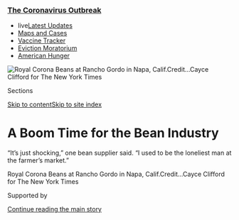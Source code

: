 <div id="app">

<div>

<div>

<div>

</div>

<div data-aria-hidden="false">

<div id="site-content" data-role="main">

<div>

<div class="css-1aor85t" style="opacity:0.000000001;z-index:-1;visibility:hidden">

<div class="css-1hqnpie">

<div class="css-epjblv">

<span class="css-17xtcya">[Business](/section/business)</span><span class="css-x15j1o">|</span><span class="css-fwqvlz">A
Boom Time for the Bean
Industry</span>

</div>

<div class="css-k008qs">

<div class="css-1iwv8en">

<span class="css-18z7m18"></span>

<div>

</div>

</div>

<span class="css-1n6z4y">https://nyti.ms/2U9NilB</span>

<div class="css-1705lsu">

<div class="css-4xjgmj">

<div class="css-4skfbu" data-role="toolbar" data-aria-label="Social Media Share buttons, Save button, and Comments Panel with current comment count" data-testid="share-tools">

  - 
  - 
  - 
  - 
    
    <div class="css-6n7j50">
    
    </div>

  - 

</div>

</div>

</div>

</div>

</div>

</div>

<div class="css-11qgg8s">

<div class="css-l9svim">

### [<span class="css-pa1jbp"><span class="css-1rxm0ex">The Coronavirus</span><span class="css-1rxm0ex"> Outbreak</span></span>](https://www.nytimes3xbfgragh.onion/news-event/coronavirus?name=styln-coronavirus-markets&region=TOP_BANNER&block=storyline_menu_recirc&action=click&pgtype=Article&impression_id=d1188940-f290-11ea-b18c-799a76f9f33f&variant=undefined)

  - <span class="css-ousu42"><span class="css-12clwdu">live</span>[Latest
    Updates](https://www.nytimes3xbfgragh.onion/2020/09/09/world/covid-19-coronavirus.html?name=styln-coronavirus-markets&region=TOP_BANNER&block=storyline_menu_recirc&action=click&pgtype=Article&impression_id=d1188941-f290-11ea-b18c-799a76f9f33f&variant=undefined)</span>
  - <span class="css-ousu42">[Maps and
    Cases](https://www.nytimes3xbfgragh.onion/interactive/2020/us/coronavirus-us-cases.html?name=styln-coronavirus-markets&region=TOP_BANNER&block=storyline_menu_recirc&action=click&pgtype=Article&impression_id=d118b050-f290-11ea-b18c-799a76f9f33f&variant=undefined)</span>
  - <span class="css-ousu42">[Vaccine
    Tracker](https://www.nytimes3xbfgragh.onion/interactive/2020/science/coronavirus-vaccine-tracker.html?name=styln-coronavirus-markets&region=TOP_BANNER&block=storyline_menu_recirc&action=click&pgtype=Article&impression_id=d118b051-f290-11ea-b18c-799a76f9f33f&variant=undefined)</span>
  - <span class="css-ousu42">[Eviction
    Moratorium](https://www.nytimes3xbfgragh.onion/2020/09/02/your-money/eviction-moratorium-covid.html?name=styln-coronavirus-markets&region=TOP_BANNER&block=storyline_menu_recirc&action=click&pgtype=Article&impression_id=d118b052-f290-11ea-b18c-799a76f9f33f&variant=undefined)</span>
  - <span class="css-ousu42">[American
    Hunger](https://www.nytimes3xbfgragh.onion/interactive/2020/09/02/magazine/food-insecurity-hunger-us.html?name=styln-coronavirus-markets&region=TOP_BANNER&block=storyline_menu_recirc&action=click&pgtype=Article&impression_id=d118b053-f290-11ea-b18c-799a76f9f33f&variant=undefined)</span>

</div>

</div>

<div id="fullBleedHeaderContent">

<div class="css-n4ws9g">

![<span class="css-16f3y1r e13ogyst0" data-aria-hidden="true">Royal
Corona Beans at Rancho Gordo in Napa,
Calif.</span><span class="css-cnj6d5 e1z0qqy90" itemprop="copyrightHolder"><span class="css-1ly73wi e1tej78p0">Credit...</span><span><span>Cayce
Clifford for The New York
Times</span></span></span>](https://static01.graylady3jvrrxbe.onion/images/2020/03/21/business/21virus-beans-1/merlin_170655120_1da3c1f1-c3b9-4578-8688-f603dd6cb236-articleLarge.jpg?quality=75&auto=webp&disable=upscale)

</div>

<div class="css-3z92zw">

<div class="css-6cn7ki">

<div class="NYTAppHideMasthead css-1bcu9v6 e1suatyy0">

<div class="section css-1o1qe8k e1suatyy2">

<div class="css-cu5p7t er09x8g0">

<div class="css-6n7j50">

</div>

<span class="css-1dv1kvn">Sections</span>

[Skip to content](#site-content)[Skip to site index](#site-index)

</div>

<div class="css-10698na e1huz5gh0">

</div>

</div>

</div>

<div class="css-1sojcmr ehdk2mb0">

# A Boom Time for the Bean Industry

</div>

“It’s just shocking,” one bean supplier said. “I used to be the
loneliest man at the farmer’s market.”

</div>

</div>

<div class="css-nwzfg5 e1gnum310">

<span class="css-1f9pvn2 business">Royal Corona Beans at Rancho Gordo in
Napa,
Calif.</span><span class="css-cnj6d5 e1z0qqy90" itemprop="copyrightHolder"><span class="css-1ly73wi e1tej78p0">Credit...</span><span><span>Cayce
Clifford for The New York Times</span></span></span>

</div>

<div id="sponsor-wrapper" class="css-1hyfx7x">

<div id="sponsor-slug" class="css-19vbshk">

Supported by

</div>

[Continue reading the main
story](#after-sponsor)

<div id="sponsor" class="ad sponsor-wrapper" style="text-align:center;height:100%;display:block">

</div>

<div id="after-sponsor">

</div>

</div>

<div class="css-1wx1auc e1gnum311">

<div class="css-18e8msd">

<div class="css-vp77d3 epjyd6m0">

<div class="css-1baulvz">

By [<span class="css-1baulvz last-byline" itemprop="name">David
Yaffe-Bellany</span>](http://www.nytimes3xbfgragh.onion/by/david-yaffe-bellany)

</div>

</div>

  - March 22,
    2020

  - 
    
    <div class="css-4xjgmj">
    
    <div class="css-d8bdto" data-role="toolbar" data-aria-label="Social Media Share buttons, Save button, and Comments Panel with current comment count" data-testid="share-tools">
    
      - 
      - 
      - 
      - 
        
        <div class="css-6n7j50">
        
        </div>
    
      - 
    
    </div>
    
    </div>

</div>

</div>

</div>

<div class="section meteredContent css-1r7ky0e" name="articleBody" itemprop="articleBody">

<div class="css-1fanzo5 StoryBodyCompanionColumn">

<div class="css-53u6y8">

Tim McGreevy has worked in the bean business for more than 30 years. But
when he scanned the bean aisles at a grocery store in Pullman, Wash., on
Sunday, he saw something he had never seen before: empty shelves.

“In one sense, this is like my best dream,” said Mr. McGreevy, who runs
a [trade
group](https://www.usapulses.org/membership/american-pulse-association)
for producers and packagers of pulses, a category of legumes that
includes beans. “In another sense, you go, ‘Wow, this is pretty
serious.’”

As the coronavirus pandemic upends daily life across the United States,
Americans are filling their pantries with long-lasting essentials —
pasta, rice, canned meat, [even oat
milk](https://www.bloomberg.com/news/articles/2020-03-04/what-s-being-stockpiled-in-american-pandemic-pantry-oat-milk).

But amid all the panic shopping, the growing demand for beans has stood
out as an especially potent symbol of the anxious and uncertain times.
At supermarkets, shoppers are stocking up on canned beans from familiar
brands like [Goya
Foods](https://www.nytimes3xbfgragh.onion/2020/07/10/business/goya-boycott.html),
as well as thick bags of dry beans that usually lie largely untouched on
store shelves.

</div>

</div>

<div class="css-1fanzo5 StoryBodyCompanionColumn">

<div class="css-53u6y8">

To some suppliers, the sudden popularity of their once-unfashionable
beans feels a little surreal.

</div>

</div>

<div class="css-79elbk" data-testid="photoviewer-wrapper">

<div class="css-z3e15g" data-testid="photoviewer-wrapper-hidden">

</div>

<div class="css-1a48zt4 ehw59r15" data-testid="photoviewer-children">

![<span class="css-16f3y1r e13ogyst0" data-aria-hidden="true">Labeling
packages before shipping at Rancho Gordo in
Napa.</span><span class="css-cnj6d5 e1z0qqy90" itemprop="copyrightHolder"><span class="css-1ly73wi e1tej78p0">Credit...</span><span>Cayce
Clifford for The New York
Times</span></span>](https://static01.graylady3jvrrxbe.onion/images/2020/03/23/business/00JPvirus-beans2-print/00virus-beans-3-articleLarge.jpg?quality=75&auto=webp&disable=upscale)

</div>

</div>

<div class="css-1fanzo5 StoryBodyCompanionColumn">

<div class="css-53u6y8">

“No one ever cares about beans at all,” said Steve Sando, who runs the
heirloom bean supplier Rancho Gordo in the Napa Valley. “It’s just
shocking. I used to be the loneliest man at the farmer’s market.”

In recent weeks, the buying frenzy has extended to the entire pulses
family, including lentils, dry peas and chickpeas as well as beans.
Across the industry, canners and packagers have seen a 40 percent
increase in sales, Mr. McGreevy
said.

<div id="NYT_MAIN_CONTENT_1_REGION" class="css-9tf9ac">

<div>

<div id="styln-covid-updates-markets" class="section interactive-content interactive-size-medium css-1ftcdic">

<div class="css-17ih8de interactive-body">

<div id="styln-briefing-block">

<div class="briefing-block-header-section">

# [Latest Updates: The Coronavirus Outbreak and the Economy](https://www.nytimes3xbfgragh.onion/live/2020/09/09/business/stock-market-today-coronavirus?action=click&pgtype=Article&state=default&region=MAIN_CONTENT_1&context=storylines_live_updates)

</div>

<div class="briefing-block-lb-items">

<div class="briefing-block-update-time active">

[42m
ago](https://www.nytimes3xbfgragh.onion/live/2020/09/09/business/stock-market-today-coronavirus?action=click&pgtype=Article&state=default&region=MAIN_CONTENT_1&context=storylines_live_updates#why-a-licensing-expert-and-a-mall-operator-bought-brooks-brothers-forever-21-and-others)

</div>

<div>

[Why a licensing expert and a mall operator bought Brooks Brothers,
Forever 21 and
others.](https://www.nytimes3xbfgragh.onion/live/2020/09/09/business/stock-market-today-coronavirus?action=click&pgtype=Article&state=default&region=MAIN_CONTENT_1&context=storylines_live_updates#why-a-licensing-expert-and-a-mall-operator-bought-brooks-brothers-forever-21-and-others)

</div>

<div class="briefing-block-update-time active">

[42m
ago](https://www.nytimes3xbfgragh.onion/live/2020/09/09/business/stock-market-today-coronavirus?action=click&pgtype=Article&state=default&region=MAIN_CONTENT_1&context=storylines_live_updates#lvmh-says-it-is-pulling-out-of-its-16-billion-takeover-of-tiffany)

</div>

<div>

[LVMH says it is pulling out of its $16 billion takeover of
Tiffany.](https://www.nytimes3xbfgragh.onion/live/2020/09/09/business/stock-market-today-coronavirus?action=click&pgtype=Article&state=default&region=MAIN_CONTENT_1&context=storylines_live_updates#lvmh-says-it-is-pulling-out-of-its-16-billion-takeover-of-tiffany)

</div>

<div class="briefing-block-update-time active">

[42m
ago](https://www.nytimes3xbfgragh.onion/live/2020/09/09/business/stock-market-today-coronavirus?action=click&pgtype=Article&state=default&region=MAIN_CONTENT_1&context=storylines_live_updates#six-months-in-seafarers-on-ships-around-the-world-still-have-no-way-home)

</div>

<div>

[Six months in, seafarers on ships around the world still have no way
home.](https://www.nytimes3xbfgragh.onion/live/2020/09/09/business/stock-market-today-coronavirus?action=click&pgtype=Article&state=default&region=MAIN_CONTENT_1&context=storylines_live_updates#six-months-in-seafarers-on-ships-around-the-world-still-have-no-way-home)

</div>

</div>

<div class="briefing-block-footer">

<div class="briefing-block-footer-meta">

[See more
updates](https://www.nytimes3xbfgragh.onion/live/2020/09/09/business/stock-market-today-coronavirus?action=click&pgtype=Article&state=default&region=MAIN_CONTENT_1&context=storylines_live_updates)

</div>

<div class="briefing-block-briefinglinks">

<span>More live coverage:</span>
[Global](https://www.nytimes3xbfgragh.onion/2020/09/09/world/covid-19-coronavirus.html?action=click&pgtype=Article&state=default&region=MAIN_CONTENT_1&context=storylines_live_updates)

</div>

</div>

</div>

</div>

</div>

</div>

</div>

At Goya, the increase has been even more dramatic: Sales of black beans,
pinto beans and other canned products have spiked as much as 400
percent. In the last week, Goya has delivered 24 million cans to
retailers.

“I’ve seen earthquakes and hurricanes. This is the first time I’ve seen
this,” said Bob Unanue, the company’s president. “This is a tsunami,
this is a hurricane that’s not hitting one market. It’s hitting all
markets.”

</div>

</div>

<div class="css-1fanzo5 StoryBodyCompanionColumn">

<div class="css-53u6y8">

Many canners and packagers are hiring staff or adding shifts to meet the
surge in demand. Typically, Rancho Gordo receives 150 to 200 orders a
day for its specialty beans. On March 14, the company received 1,669
orders. The next day, it recorded an additional 1,450. “We’re not set up
for this at all,” Mr. Sando said.

At his warehouse, Mr. Sando has instituted a night shift, hiring a
handful of workers from a temporary agency to help out. He has told
customers to expect delays as long as three or four weeks in fulfilling
orders. Some mornings, he said, he wakes up to find that the company has
already sold as many beans as it would normally sell in an entire
day.

</div>

</div>

<div class="css-1h0maa8 e73j0it0">

<div class="css-1xdhyk6 erfvjey0">

<span class="css-1ly73wi e1tej78p0">Image</span>

<div class="css-zjzyr8">

<div data-testid="lazyimage-container" style="height:483.33333333333326px">

</div>

</div>

</div>

<span class="css-16f3y1r e13ogyst0" data-aria-hidden="true">Steve Sando,
founder of Rancho
Gordo.</span><span class="css-cnj6d5 e1z0qqy90" itemprop="copyrightHolder"><span class="css-1ly73wi e1tej78p0">Credit...</span><span>Cayce
Clifford for The New York
Times</span></span>

<div class="css-1xdhyk6 erfvjey0">

<span class="css-1ly73wi e1tej78p0">Image</span>

<div class="css-zjzyr8">

<div data-testid="lazyimage-container" style="height:483.33333333333326px">

</div>

</div>

</div>

<span class="css-cnj6d5 e1z0qqy90" itemprop="copyrightHolder"><span class="css-1ly73wi e1tej78p0">Credit...</span><span>Cayce
Clifford for The New York Times</span></span>

</div>

<div class="css-1fanzo5 StoryBodyCompanionColumn">

<div class="css-53u6y8">

“I’m taking no joy in this, to be honest,” Mr. Sando said. “It’s born
out of fear. I mean, I love the sales. But food should be something you
feel good about.”

In many ways, pulses are the perfect food for a time of mass anxiety.
They are cheap and nutritious. And some products can sit in a pantry for
as long as two years.

“They have found lentils in Egyptian tombs — and they’ve still
sprouted,” Mr. McGreevy said. “Now, I’m not recommending you consume
lentils from Egyptian times. But these are really shelf-stable foods.”

For years, however, beans of all varieties have gotten a bad rap. Some
people still associate them with the [Great
Depression](https://www.theatlantic.com/business/archive/2016/12/great-depression-eat/511355/).
The food and agriculture branch of the United Nations
[warns](http://www.fao.org/fao-stories/article/en/c/1126738/) that “many
kids hate the ‘mushy’ texture.” And an entire [children’s
book](https://www.kirkusreviews.com/book-reviews/dan-yaccarino/the-lima-bean-monster/)
has been devoted to the scourge of lima beans.

</div>

</div>

<div class="css-1fanzo5 StoryBodyCompanionColumn">

<div class="css-53u6y8">

But beans were beginning to grow more popular even before the
coronavirus. Some environmentally conscious consumers are turning to
beans as an alterative to meat, and home cooks have increasingly
[embraced
them](https://www.eater.com/2019/12/12/20974754/dried-beans-trend-rancho-gordo-instant-pot).
After dipping in the early 2000s, the consumption of dry beans in the
United States has risen in recent years, to 9.6 pounds in 2018 from 7.2
pounds per capita in 2015, according to government estimates.

A few years ago, Mr. Sando started a “bean club” in which members could
receive special bean shipments every three months for a subscription
fee. It was meant to be a joke. “We’re in Napa, and I thought, ‘Oh, wine
club — let’s do a bean club,’” he said. Now it has a waiting list of
more than 8,000
names.

</div>

</div>

<div class="css-79elbk" data-testid="photoviewer-wrapper">

<div class="css-z3e15g" data-testid="photoviewer-wrapper-hidden">

</div>

<div class="css-1a48zt4 ehw59r15" data-testid="photoviewer-children">

<div class="css-1xdhyk6 erfvjey0">

<span class="css-1ly73wi e1tej78p0">Image</span>

<div class="css-zjzyr8">

<div data-testid="lazyimage-container" style="height:483.33333333333326px">

</div>

</div>

</div>

<span class="css-16f3y1r e13ogyst0" data-aria-hidden="true">At Goya,
sales of black beans, pinto beans and other canned products have spiked
as much as 400
percent.</span><span class="css-cnj6d5 e1z0qqy90" itemprop="copyrightHolder"><span class="css-1ly73wi e1tej78p0">Credit...</span><span>Maridelis
Morales Rosado for The New York Times</span></span>

</div>

</div>

<div class="css-1fanzo5 StoryBodyCompanionColumn">

<div class="css-53u6y8">

On Twitter, bean aficionados have offered to help novice cooks figure
out how to prepare the legumes, sharing recipes and tips. “There are a
lot of new people who are kind of freaked out,” Mr. Sando said. “It’s
pretty easy. You cook them till they’re done.”

At the beginning of March, Luke Winkie, a freelance journalist in
Brooklyn, bought a few bags of dry beans. It seemed like a sensible
purchase. Only he had no idea what to do with them.

So he did a little online research. “It’s like a two-day process,” he
said. “It’s so far from the easy utilitarian thing I was expecting.” On
Monday, Mr. Winkie, 28, cooked some dry white beans, which he had
salvaged from a failed attempt the previous night to prepare a bean and
chicken dish. “The beans were not good,” said Rebecca Jennings, a
27-year-old journalist and Mr. Winkie’s girlfriend. “No one just eats a
bowl of beans.”

</div>

</div>

<div class="css-1fanzo5 StoryBodyCompanionColumn">

<div class="css-53u6y8">

Professional chefs have long appreciated beans for their versatility.
They can go in soups and salads. They pair well with chicken, lamb and
other meats. And they can be cooked intact or mashed
together.

</div>

</div>

<div class="css-79elbk" data-testid="photoviewer-wrapper">

<div class="css-z3e15g" data-testid="photoviewer-wrapper-hidden">

</div>

<div class="css-1a48zt4 ehw59r15" data-testid="photoviewer-children">

<div class="css-1xdhyk6 erfvjey0">

<span class="css-1ly73wi e1tej78p0">Image</span>

<div class="css-zjzyr8">

<div data-testid="lazyimage-container" style="height:257.77777777777777px">

</div>

</div>

</div>

<span class="css-16f3y1r e13ogyst0" data-aria-hidden="true">A Rancho
Gordo store in Napa. The company has a subscription bean club that now
has a waiting list of 8,000
people.</span><span class="css-cnj6d5 e1z0qqy90" itemprop="copyrightHolder"><span class="css-1ly73wi e1tej78p0">Credit...</span><span>Cayce
Clifford for The New York Times</span></span>

</div>

</div>

<div class="css-1fanzo5 StoryBodyCompanionColumn">

<div class="css-53u6y8">

“Drain them, mash them up, put olive oil in or butter, heat it up — it’s
delicious,” said Georgeanne Brennan, the author of the cookbook “French
Beans.” “It’s kind of a learning opportunity now with these people who
are hoarding the beans to have some pretty great new discoveries.”

Still, some people whose [“pandemic
pantries”](https://www.nielsen.com/us/en/insights/article/2020/nielsen-investigation-pandemic-pantries-pressure-supply-chain-amidst-covid-19-fears/)
are overflowing with beans are not looking forward to actually eating
them. Lupita Medina, an 18-year-old from Utah, was surprised to see her
mother buy canned beans to prepare for the outbreak.

“I don’t think I have ever had them,” Ms. Medina said. “Hard pass.”

</div>

</div>

</div>

<div>

</div>

<div>

</div>

<div>

</div>

<div>

<div id="bottom-wrapper" class="css-1ede5it">

<div id="bottom-slug" class="css-l9onyx">

Advertisement

</div>

[Continue reading the main
story](#after-bottom)

<div id="bottom" class="ad bottom-wrapper" style="text-align:center;height:100%;display:block;min-height:90px">

</div>

<div id="after-bottom">

</div>

</div>

</div>

</div>

</div>

## Site Index

<div>

</div>

## Site Information Navigation

  - [© <span>2020</span> <span>The New York Times
    Company</span>](https://help.nytimes3xbfgragh.onion/hc/en-us/articles/115014792127-Copyright-notice)

<!-- end list -->

  - [NYTCo](https://www.nytco.com/)
  - [Contact
    Us](https://help.nytimes3xbfgragh.onion/hc/en-us/articles/115015385887-Contact-Us)
  - [Work with us](https://www.nytco.com/careers/)
  - [Advertise](https://nytmediakit.com/)
  - [T Brand Studio](http://www.tbrandstudio.com/)
  - [Your Ad
    Choices](https://www.nytimes3xbfgragh.onion/privacy/cookie-policy#how-do-i-manage-trackers)
  - [Privacy](https://www.nytimes3xbfgragh.onion/privacy)
  - [Terms of
    Service](https://help.nytimes3xbfgragh.onion/hc/en-us/articles/115014893428-Terms-of-service)
  - [Terms of
    Sale](https://help.nytimes3xbfgragh.onion/hc/en-us/articles/115014893968-Terms-of-sale)
  - [Site
    Map](https://spiderbites.nytimes3xbfgragh.onion)
  - [Help](https://help.nytimes3xbfgragh.onion/hc/en-us)
  - [Subscriptions](https://www.nytimes3xbfgragh.onion/subscription?campaignId=37WXW)

</div>

</div>

</div>

</div>
